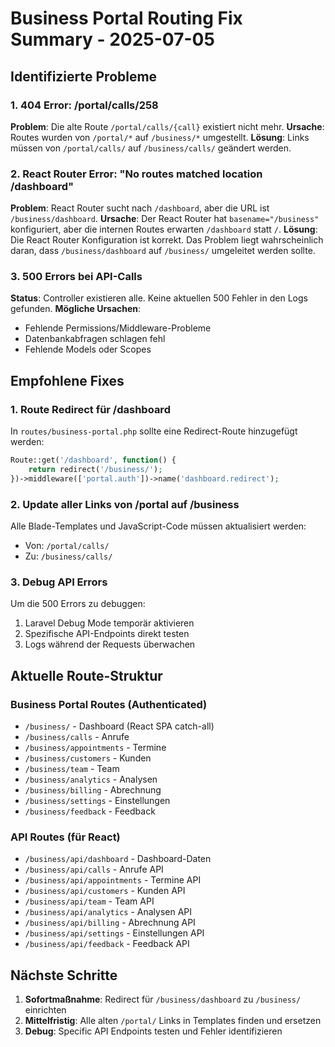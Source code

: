 # Business Portal Routing Fix Summary - 2025-07-05

## Identifizierte Probleme

### 1. 404 Error: /portal/calls/258
**Problem**: Die alte Route `/portal/calls/{call}` existiert nicht mehr.
**Ursache**: Routes wurden von `/portal/*` auf `/business/*` umgestellt.
**Lösung**: Links müssen von `/portal/calls/` auf `/business/calls/` geändert werden.

### 2. React Router Error: "No routes matched location /dashboard"
**Problem**: React Router sucht nach `/dashboard`, aber die URL ist `/business/dashboard`.
**Ursache**: Der React Router hat `basename="/business"` konfiguriert, aber die internen Routes erwarten `/dashboard` statt `/`.
**Lösung**: Die React Router Konfiguration ist korrekt. Das Problem liegt wahrscheinlich daran, dass `/business/dashboard` auf `/business/` umgeleitet werden sollte.

### 3. 500 Errors bei API-Calls
**Status**: Controller existieren alle. Keine aktuellen 500 Fehler in den Logs gefunden.
**Mögliche Ursachen**:
- Fehlende Permissions/Middleware-Probleme
- Datenbankabfragen schlagen fehl
- Fehlende Models oder Scopes

## Empfohlene Fixes

### 1. Route Redirect für /dashboard
In `routes/business-portal.php` sollte eine Redirect-Route hinzugefügt werden:

```php
Route::get('/dashboard', function() {
    return redirect('/business/');
})->middleware(['portal.auth'])->name('dashboard.redirect');
```

### 2. Update aller Links von /portal auf /business
Alle Blade-Templates und JavaScript-Code müssen aktualisiert werden:
- Von: `/portal/calls/`
- Zu: `/business/calls/`

### 3. Debug API Errors
Um die 500 Errors zu debuggen:
1. Laravel Debug Mode temporär aktivieren
2. Spezifische API-Endpoints direkt testen
3. Logs während der Requests überwachen

## Aktuelle Route-Struktur

### Business Portal Routes (Authenticated)
- `/business/` - Dashboard (React SPA catch-all)
- `/business/calls` - Anrufe
- `/business/appointments` - Termine  
- `/business/customers` - Kunden
- `/business/team` - Team
- `/business/analytics` - Analysen
- `/business/billing` - Abrechnung
- `/business/settings` - Einstellungen
- `/business/feedback` - Feedback

### API Routes (für React)
- `/business/api/dashboard` - Dashboard-Daten
- `/business/api/calls` - Anrufe API
- `/business/api/appointments` - Termine API
- `/business/api/customers` - Kunden API
- `/business/api/team` - Team API
- `/business/api/analytics` - Analysen API
- `/business/api/billing` - Abrechnung API
- `/business/api/settings` - Einstellungen API
- `/business/api/feedback` - Feedback API

## Nächste Schritte

1. **Sofortmaßnahme**: Redirect für `/business/dashboard` zu `/business/` einrichten
2. **Mittelfristig**: Alle alten `/portal/` Links in Templates finden und ersetzen
3. **Debug**: Specific API Endpoints testen und Fehler identifizieren